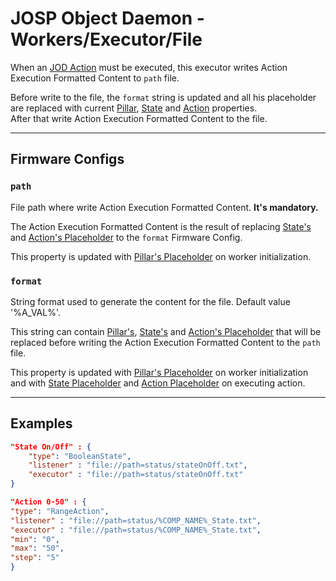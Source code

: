 # JOSP Object Daemon - Workers/Executor/File

When an [JOD Action](../../specs/pillars.md#actions) must be executed, this
executor writes Action Execution Formatted Content to ```path``` file.

Before write to the file, the ```format``` string is updated and all his placeholder
are replaced with current [Pillar](../../specs/workers_placeholders.md#pillar), [State](../../specs/workers_placeholders.md#state)
and [Action](../../specs/workers_placeholders.md#action) properties.<br/>
After that write Action Execution Formatted Content to the file.

---

## Firmware Configs

### ```path```

File path where write Action Execution Formatted Content. **It's mandatory.**

The Action Execution Formatted Content is the result of replacing [State's](../../specs/workers_placeholders.md#state)
and [Action's Placeholder](../../specs/workers_placeholders.md#action) to the ```format```
Firmware Config.

This property is updated with [Pillar's Placeholder](../../specs/workers_placeholders.md#pillar)
on worker initialization.

### ```format```

String format used to generate the content for the file. Default value '%A_VAL%'.

This string can contain [Pillar's](../../specs/workers_placeholders.md#pillar), [State's](../../specs/workers_placeholders.md#state)
and [Action's Placeholder](../../specs/workers_placeholders.md#action) that will be replaced
before writing the Action Execution Formatted Content to the ```path``` file.

This property is updated with [Pillar's Placeholder](../../specs/workers_placeholders.md#pillar)
on worker initialization and with [State Placeholder](../../specs/workers_placeholders.md#state)
and [Action Placeholder](../../specs/workers_placeholders.md#state) on executing action.

---

## Examples

```json title="struct.jod: BoolenAction/File"
"State On/Off" : {
    "type": "BooleanState",
    "listener" : "file://path=status/stateOnOff.txt",
    "executor" : "file://path=status/stateOnOff.txt"
}
```

```json title="struct.jod: RangeAction/File @ JOD Struct default file"
"Action 0-50" : {
"type": "RangeAction",
"listener" : "file://path=status/%COMP_NAME%_State.txt",
"executor" : "file://path=status/%COMP_NAME%_State.txt",
"min": "0",
"max": "50",
"step": "5"
}
```
